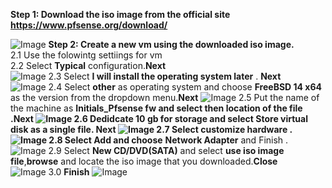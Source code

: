 **Step 1: Download the iso image from the official site https://www.pfsense.org/download/**

![Image](https://github.com/user-attachments/assets/8b478be2-5172-4a21-bde7-37c99b55234b)
**Step 2: Create a new vm using the downloaded iso image.<br>** 
      2.1 Use the folowintg settiings for vm  
      2.2 Select **Typical** configuration.**Next**      
![Image](https://github.com/user-attachments/assets/5539ac2a-c96e-467b-831a-5687d07a093a)
      2.3 Select **I will install the operating system later** . **Next**  
![Image](https://github.com/user-attachments/assets/a3c5aae9-b7bc-43ed-84d4-ac94d16ce02c)
      2.4 Select **other** as operating system and choose **FreeBSD 14 x64**  as the version from the dropdown menu.**Next**
![Image](https://github.com/user-attachments/assets/ecf447ad-8d68-445f-b02d-dab46170c7c5)
      2.5 Put the name of the machine as **Initials_Pfsense fw and select then location of the file .**Next**
![Image](https://github.com/user-attachments/assets/6b6e198d-100e-4b5a-8f1b-e014ea5f1ac4)
      2.6 Dedidcate 10 gb for storage and select **Store virtual disk as a single file**. **Next**
![Image](https://github.com/user-attachments/assets/6b6e198d-100e-4b5a-8f1b-e014ea5f1ac4)
      2.7 Select **customize hardware** .
![Image](https://github.com/user-attachments/assets/096afa43-caad-4a18-b8a2-fafcd0fbceb2)
      2.8 Select **Add** and choose** **Network Adapter** and Finish .
![Image](https://github.com/user-attachments/assets/5b769d1e-0a62-47ea-aa62-03a0d620da8c)
      2.9 Select **New CD/DVD(SATA)** and select **use iso image file**,**browse** and locate the iso image that you downloaded.**Close**      
![Image](https://github.com/user-attachments/assets/d7293282-970d-40d8-8d2f-0787a3eaf0bd)
      3.0 **Finish**
![Image](https://github.com/user-attachments/assets/dea46c0f-035d-417f-b45a-a2f27b5a3e52)
